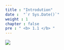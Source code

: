 ```yaml
---
title : "Introdution"
date :  "`r Sys.Date()`" 
weight : 1 
chapter : false
pre : " <b> 1.1 </b> "
---
```



![](../../../WorkShop2/01.intro-prepare/1.1.intro/01.png?featherlight=false&width=90pc)
